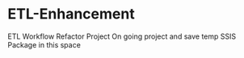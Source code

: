 # ETL-Enhancement
ETL Workflow Refactor Project
On going project and save temp SSIS Package in this space
